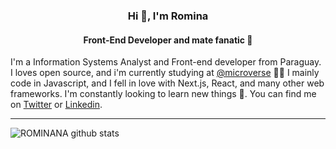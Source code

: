 
<h3 align="center">Hi 👋, I'm Romina</h3>
<h4 align="center">Front-End Developer and mate fanatic 🧉 </h4>

I'm a Information Systems Analyst and Front-end developer from Paraguay. I loves open source, and i'm currently studying at [@microverse](https://www.microverse.org/) 👩‍💻
I mainly code in Javascript, and I fell in love with Next.js, React, and many other web frameworks. I'm constantly looking to learn new things 💭. 
You can find me on [Twitter](https://twitter.com/romina_pati) or [Linkedin](https://www.linkedin.com/in/romina-patino/).

---

![ROMINANA github stats](https://github-readme-stats.vercel.app/api?username=ROMINANA&show_icons=true&hide_border=true)

